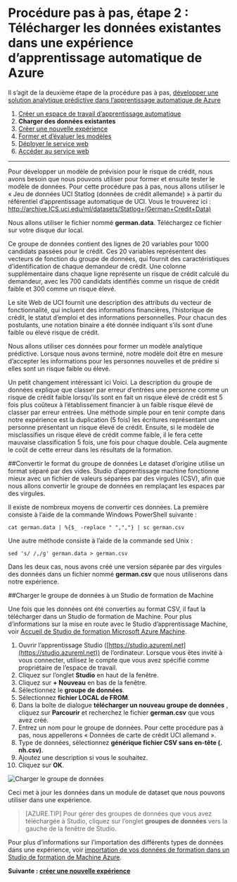 <properties
    pageTitle="Étape 2 : Charger des données dans une expérience d’apprentissage automatique | Microsoft Azure"
    description="Étape 2 de la développer une procédure pas à pas solution prédictive : stockées de téléchargement sont données publiques dans le Studio de formation de Machine Azure."
    services="machine-learning"
    documentationCenter=""
    authors="garyericson"
    manager="jhubbard"
    editor="cgronlun"/>

<tags
    ms.service="machine-learning"
    ms.workload="tbd"
    ms.tgt_pltfrm="na"
    ms.devlang="na"
    ms.topic="article"
    ms.date="09/16/2016" 
    ms.author="garye"/>


# <a name="walkthrough-step-2-upload-existing-data-into-an-azure-machine-learning-experiment"></a>Procédure pas à pas, étape 2 : Télécharger les données existantes dans une expérience d’apprentissage automatique de Azure

Il s’agit de la deuxième étape de la procédure pas à pas, [développer une solution analytique prédictive dans l’apprentissage automatique de Azure](machine-learning-walkthrough-develop-predictive-solution.md)


1.  [Créer un espace de travail d’apprentissage automatique](machine-learning-walkthrough-1-create-ml-workspace.md)
2.  **Charger des données existantes**
3.  [Créer une nouvelle expérience](machine-learning-walkthrough-3-create-new-experiment.md)
4.  [Former et d’évaluer les modèles](machine-learning-walkthrough-4-train-and-evaluate-models.md)
5.  [Déployer le service web](machine-learning-walkthrough-5-publish-web-service.md)
6.  [Accéder au service web](machine-learning-walkthrough-6-access-web-service.md)

----------

Pour développer un modèle de prévision pour le risque de crédit, nous avons besoin que nous pouvons utiliser pour former et ensuite tester le modèle de données. Pour cette procédure pas à pas, nous allons utiliser le « Jeu de données UCI Statlog (données de crédit allemande) » à partir du référentiel d’apprentissage automatique de UCI. Vous le trouverez ici :  
<a href="http://archive.ics.uci.edu/ml/datasets/Statlog+(German+Credit+Data)">http://archive.ICS.uci.edu/ml/datasets/Statlog+(German+Credit+Data)</a>

Nous allons utiliser le fichier nommé **german.data**. Téléchargez ce fichier sur votre disque dur local.  

Ce groupe de données contient des lignes de 20 variables pour 1000 candidats passées pour le crédit. Ces 20 variables représentent des vecteurs de fonction du groupe de données, qui fournit des caractéristiques d’identification de chaque demandeur de crédit. Une colonne supplémentaire dans chaque ligne représente un risque de crédit calculé du demandeur, avec les 700 candidats identifiés comme un risque de crédit faible et 300 comme un risque élevé.

Le site Web de UCI fournit une description des attributs du vecteur de fonctionnalité, qui incluent des informations financières, l’historique de crédit, le statut d’emploi et des informations personnelles. Pour chacun des postulants, une notation binaire a été donnée indiquant s’ils sont d’une faible ou élevé risque de crédit.  

Nous allons utiliser ces données pour former un modèle analytique prédictive. Lorsque nous avons terminé, notre modèle doit être en mesure d’accepter les informations pour les personnes nouvelles et de prédire si elles sont un risque faible ou élevé.  

Un petit changement intéressant ici Voici. La description du groupe de données explique que classer par erreur d’entrées une personne comme un risque de crédit faible lorsqu’ils sont en fait un risque élevé de crédit est 5 fois plus coûteux à l’établissement financier à un faible risque élevé de classer par erreur entrées. Une méthode simple pour en tenir compte dans notre expérience est la duplication (5 fois) les écritures représentant une personne présentant un risque élevé de crédit. Ensuite, si le modèle de misclassifies un risque élevé de crédit comme faible, il le fera cette mauvaise classification 5 fois, une fois pour chaque double. Cela augmente le coût de cette erreur dans les résultats de la formation.  

##<a name="convert-the-dataset-format"></a>Convertir le format du groupe de données
Le dataset d’origine utilise un format séparé par des vides. Studio d’apprentissage machine fonctionne mieux avec un fichier de valeurs séparées par des virgules (CSV), afin que nous allons convertir le groupe de données en remplaçant les espaces par des virgules.  

Il existe de nombreux moyens de convertir ces données. La première consiste à l’aide de la commande Windows PowerShell suivante :   

    cat german.data | %{$_ -replace " ",","} | sc german.csv  

Une autre méthode consiste à l’aide de la commande sed Unix :  

    sed 's/ /,/g' german.data > german.csv  

Dans les deux cas, nous avons créé une version séparée par des virgules des données dans un fichier nommé **german.csv** que nous utiliserons dans notre expérience.

##<a name="upload-the-dataset-to-machine-learning-studio"></a>Charger le groupe de données à un Studio de formation de Machine

Une fois que les données ont été converties au format CSV, il faut la télécharger dans un Studio de formation de Machine. Pour plus d’informations sur la mise en route avec le Studio d’apprentissage Machine, voir [Accueil de Studio de formation Microsoft Azure Machine](https://studio.azureml.net/).

1.  Ouvrir l’apprentissage Studio ([https://studio.azureml.net](https://studio.azureml.net)) de l’ordinateur. Lorsque vous êtes invité à vous connecter, utilisez le compte que vous avez spécifié comme propriétaire de l’espace de travail.
1.  Cliquez sur l’onglet **Studio** en haut de la fenêtre.
1.  Cliquez sur **+ Nouveau** en bas de la fenêtre.
1.  Sélectionnez le **groupe de données**.
1.  Sélectionnez **fichier LOCAL de FROM**.
1.  Dans la boîte de dialogue **télécharger un nouveau groupe de données** , cliquez sur **Parcourir** et recherchez le fichier **german.csv** que vous avez créé.
1.  Entrez un nom pour le groupe de données. Pour cette procédure pas à pas, nous appellerons « Données de carte de crédit UCI allemand ».
1.  Type de données, sélectionnez **générique fichier CSV sans en-tête (. nh.csv)**.
1.  Ajoutez une description si vous le souhaitez.
1.  Cliquez sur **OK**.  

![Charger le groupe de données][1]  


Ceci met à jour les données dans un module de dataset que nous pouvons utiliser dans une expérience.

> [AZURE.TIP] Pour gérer des groupes de données que vous avez téléchargée à Studio, cliquez sur l’onglet **groupes de données** vers la gauche de la fenêtre de Studio.

Pour plus d’informations sur l’importation des différents types de données dans une expérience, voir [importation de vos données de formation dans un Studio de formation de Machine Azure](machine-learning-data-science-import-data.md).

**Suivante : [créer une nouvelle expérience](machine-learning-walkthrough-3-create-new-experiment.md)**

[1]: ./media/machine-learning-walkthrough-2-upload-data/upload1.png
